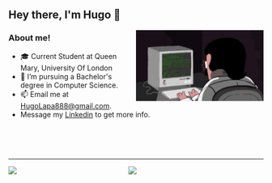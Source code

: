 ## Hey there, I'm Hugo 👋



<img align="right" width="50%" src="coding.gif" />

### About me!

- 🎓 Current Student at Queen Mary, University Of London 
- 📖 I’m pursuing a Bachelor's degree in Computer Science.
- 📫 Email me at [HugoLapa888@gmail.com](mailto:hugolapa888@gmail.com).
- Message my [Linkedin](https://www.linkedin.com/in/hugo-lapa) to get more info.

<br>
<br>
<br>
<hr>


<img align="left" width=47% src="https://github-readme-stats.vercel.app/api?username=H-Lapa&show_icons=true&theme=radical" />

<img align="left" width=39% src="https://github-readme-stats.vercel.app/api/top-langs/?username=H-Lapa&layout=compact&theme=radical" />





